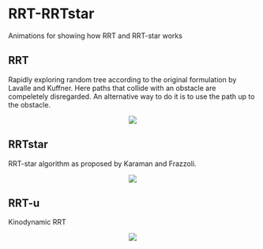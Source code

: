 # RRT-RRTstar
Animations for showing how RRT and RRT-star works

## RRT ##

Rapidly exploring random tree according to the original formulation by Lavalle and Kuffner. Here paths that collide with an obstacle are compeletely disregarded. An alternative way to do it is to use the path up to the obstacle.

<p align="center"> 
<img src="https://github.com/urban-eriksson/RRT-RRTstar/blob/master/images/RRT.PNG">
</p>

## RRTstar ##

RRT-star algorithm as proposed by Karaman and Frazzoli.

<p align="center"> 
<img src="https://github.com/urban-eriksson/RRT-RRTstar/blob/master/images/RRT_star.PNG">
</p>

## RRT-u ##

Kinodynamic RRT

<p align="center"> 
<img src="https://github.com/urban-eriksson/RRT-RRTstar/blob/master/images/RRT_star.PNG">
</p>

